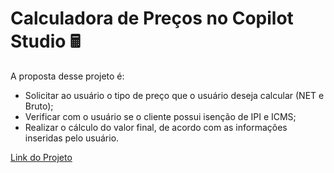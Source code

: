 # Calculadora de Preços no Copilot Studio 🖩

A proposta desse projeto é:

- Solicitar ao usuário o tipo de preço que o usuário deseja calcular (NET e Bruto);
- Verificar com o usuário se o cliente possui isenção de IPI e ICMS;
- Realizar o cálculo do valor final, de acordo com as informações inseridas pelo usuário.

[Link do Projeto](https://copilotstudio.microsoft.com/environments/50b230c6-2385-e4e2-9f4e-58d0b77947e7/bots/41463987-5c9d-f011-bbd3-002248364115/overview)
